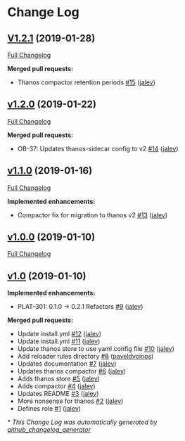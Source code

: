 # Change Log

## [V1.2.1](https://github.com/transferwise/ansible-thanos/tree/V1.2.1) (2019-01-28)
[Full Changelog](https://github.com/transferwise/ansible-thanos/compare/v1.2.0...V1.2.1)

**Merged pull requests:**

- Thanos compactor retention periods [\#15](https://github.com/transferwise/ansible-thanos/pull/15) ([jalev](https://github.com/jalev))

## [v1.2.0](https://github.com/transferwise/ansible-thanos/tree/v1.2.0) (2019-01-22)
[Full Changelog](https://github.com/transferwise/ansible-thanos/compare/v1.1.0...v1.2.0)

**Merged pull requests:**

- OB-37: Updates thanos-sidecar config to v2 [\#14](https://github.com/transferwise/ansible-thanos/pull/14) ([jalev](https://github.com/jalev))

## [v1.1.0](https://github.com/transferwise/ansible-thanos/tree/v1.1.0) (2019-01-16)
[Full Changelog](https://github.com/transferwise/ansible-thanos/compare/v1.0.0...v1.1.0)

**Implemented enhancements:**

- Compactor fix for migration to thanos v2 [\#13](https://github.com/transferwise/ansible-thanos/pull/13) ([jalev](https://github.com/jalev))

## [v1.0.0](https://github.com/transferwise/ansible-thanos/tree/v1.0.0) (2019-01-10)
[Full Changelog](https://github.com/transferwise/ansible-thanos/compare/v1.0...v1.0.0)

## [v1.0](https://github.com/transferwise/ansible-thanos/tree/v1.0) (2019-01-10)
**Implemented enhancements:**

- PLAT-301: 0.1.0 -\> 0.2.1 Refactors [\#9](https://github.com/transferwise/ansible-thanos/pull/9) ([jalev](https://github.com/jalev))

**Merged pull requests:**

- Update install.yml [\#12](https://github.com/transferwise/ansible-thanos/pull/12) ([jalev](https://github.com/jalev))
- Update install.yml [\#11](https://github.com/transferwise/ansible-thanos/pull/11) ([jalev](https://github.com/jalev))
- Update thanos store to use yaml config file [\#10](https://github.com/transferwise/ansible-thanos/pull/10) ([jalev](https://github.com/jalev))
- Add reloader rules directory [\#8](https://github.com/transferwise/ansible-thanos/pull/8) ([paveldvoinos](https://github.com/paveldvoinos))
- Updates documentation [\#7](https://github.com/transferwise/ansible-thanos/pull/7) ([jalev](https://github.com/jalev))
- Updates thanos compactor [\#6](https://github.com/transferwise/ansible-thanos/pull/6) ([jalev](https://github.com/jalev))
- Adds thanos store [\#5](https://github.com/transferwise/ansible-thanos/pull/5) ([jalev](https://github.com/jalev))
- Adds compactor [\#4](https://github.com/transferwise/ansible-thanos/pull/4) ([jalev](https://github.com/jalev))
- Updates README [\#3](https://github.com/transferwise/ansible-thanos/pull/3) ([jalev](https://github.com/jalev))
- More nonsense for thanos [\#2](https://github.com/transferwise/ansible-thanos/pull/2) ([jalev](https://github.com/jalev))
- Defines role [\#1](https://github.com/transferwise/ansible-thanos/pull/1) ([jalev](https://github.com/jalev))



\* *This Change Log was automatically generated by [github_changelog_generator](https://github.com/skywinder/Github-Changelog-Generator)*